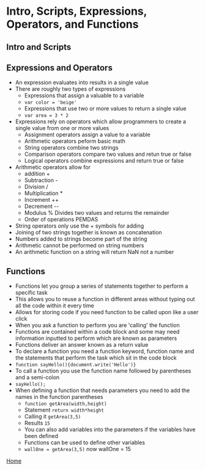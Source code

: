 # Intro, Scripts, Expressions, Operators, and Functions

## Intro and Scripts

## Expressions and Operators
* An expression evaluates into results in a single value
* There are roughly two types of expressions
    * Expressions that assign a valuable to a variable
    * ```var color = 'beige' ```
    * Expressions that use two or more values to return a single value
    * ```var area = 3 * 2 ```
* Expressions rely on operators which allow programmers to create a single value from one or more values
    * Assignment operators assign a value to a variable
    * Arithmetic operators peform basic math
    * String operators combine two strings
    * Comparison operators compare two values and retun true or false
    * Logical operators combine expressions and return true or false
* Arithmetic operators allow for 
    * addition +
    * Subtraction -
    * Division /
    * Multiplication *
    * Increment ++
    * Decrement --
    * Modulus % Divides two values and returns the remainder
    * Order of operations PEMDAS
* String operators only use the + symbols for adding
* Joining of two strings together is known as concatenation
* Numbers added to strings become part of the string
* Arithmetic cannot be performed on string numbers
* An arithmetic function on a string will return NaN not a number

## Functions
* Functions let you group a series of statements together to perform a specific task
* This allows you to reuse a function in different areas without typing out all the code within it every time
* Allows for storing code if you need function to be called upon like a user click
* When you ask a function to perform you are 'calling' the function
* Functions are contained within a code block and some may need information inputted to perform which are known as parameters
* Functions deliver an answer known as a return value
* To declare a function you need a function keyword, function name and the statements that perform the task which sit in the code block
*  ```function sayHello(){document.write('Hello')}```
* To call a function you use the function name followed by parentheses and a semi-colon
* ```sayHello();```
* When defining a function that needs parameters you need to add the names in the function parentheses
    * ```function getArea(width,height)```
    * Statement ```return width*height```
    * Calling it ```getArea(3,5)```
    * Results ```15```
    *  You can also add variables into the parameters if the variables have been defined
    * Functions can be used to define other variables
    * ```wallOne = getArea(3,5)``` now wallOne = 15

[Home](README.md)


